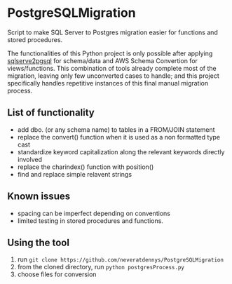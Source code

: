 # PostgreSQLMigration
Script to make SQL Server to Postgres migration easier for functions and stored procedures.

The functionalities of this Python project is only possible after applying [sqlserve2pgsql](https://github.com/dalibo/sqlserver2pgsql) for schema/data and AWS Schema Convertion for views/functions. This combination of tools already complete most of the migration, leaving only few unconverted cases to handle; and this project specifically handles repetitive instances of this final manual migration process.

## List of functionality
- add dbo. (or any schema name) to tables in a FROM/JOIN statement
- replace the convert() function when it is used as a non formatted type cast
- standardize keyword capitalization along the relevant keywords directly involved
- replace the charindex() function with position()
- find and replace simple relavent strings

## Known issues
- spacing can be imperfect depending on conventions
- limited testing in stored procedures and functions.

## Using the tool
1. run `git clone https://github.com/neveratdennys/PostgreSQLMigration`
2. from the cloned directory, run `python postgresProcess.py`
3. choose files for conversion
